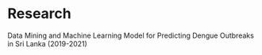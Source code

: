 # Research
Data Mining and Machine Learning Model for Predicting Dengue Outbreaks in Sri Lanka (2019-2021)
